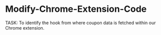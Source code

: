 # Modify-Chrome-Extension-Code
TASK: To identify the hook from where coupon data is fetched within our Chrome extension.
